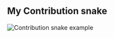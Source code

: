 ## My Contribution snake
![Contribution snake example](https://github.com/Rdrudra99/Rdrudra99/blob/output/github-contribution-grid-snake.svg)

